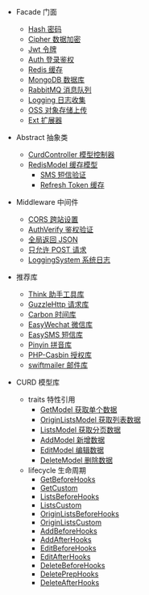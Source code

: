 - Facade 门面
  - [Hash 密码](facade/hash)
  - [Cipher 数据加密](facade/cipher)
  - [Jwt 令牌](facade/jwt)
  - [Auth 登录鉴权](facade/auth)
  - [Redis 缓存](facade/redis)
  - [MongoDB 数据库](facade/mongo)
  - [RabbitMQ 消息队列](facade/rabbitmq)
  - [Logging 日志收集](facade/logging)
  - [OSS 对象存储上传](facade/oss)
  - [Ext 扩展器](facade/ext)

- Abstract 抽象类
  - [CurdController 模型控制器](abstract/curdController)
  - [RedisModel 缓存模型](abstract/redisModel)
    - [SMS 短信验证](redis/sms)
    - [Refresh Token 缓存](redis/refreshToken)

- Middleware 中间件
  - [CORS 跨站设置](middleware/cors)
  - [AuthVerify 鉴权验证](middleware/authVerify)
  - [全局返回 JSON](middleware/jsonResponse)
  - [只允许 POST 请求](middleware/onlyPostRequest)
  - [LoggingSystem 系统日志](middleware/loggingSystem)

- 推荐库
  - [Think 助手工具库](https://www.kancloud.cn/manual/thinkphp6_0/1149630)
  - [GuzzleHttp 请求库](http://docs.guzzlephp.org/en/stable/)
  - [Carbon 时间库](https://carbon.nesbot.com/docs/)
  - [EasyWechat 微信库](https://www.easywechat.com/docs)
  - [EasySMS 短信库](https://github.com/overtrue/easy-sms)
  - [Pinyin 拼音库](https://github.com/overtrue/pinyin)
  - [PHP-Casbin 授权库](https://github.com/php-casbin/php-casbin/blob/master/README_CN.md)
  - [swiftmailer 邮件库](https://swiftmailer.symfony.com/docs/introduction.html)

- CURD 模型库
  - traits 特性引用
    - [GetModel 获取单个数据](traits/getModel)
    - [OriginListsModel 获取列表数据](traits/originListsModel)
    - [ListsModel 获取分页数据](traits/listsModel)
    - [AddModel 新增数据](traits/addModel)
    - [EditModel 编辑数据](traits/editModel)
    - [DeleteModel 删除数据](traits/deleteModel)
  - lifecycle 生命周期
    - [GetBeforeHooks](lifecycle/getBeforeHooks)
    - [GetCustom](lifecycle/getCustom)
    - [ListsBeforeHooks](lifecycle/listsBeforeHooks)
    - [ListsCustom](lifecycle/listsCustom)
    - [OriginListsBeforeHooks](lifecycle/originListsBeforeHooks)
    - [OriginListsCustom](lifecycle/originListsCustom)
    - [AddBeforeHooks](lifecycle/addBeforeHooks)
    - [AddAfterHooks](lifecycle/addAfterHooks)
    - [EditBeforeHooks](lifecycle/editBeforeHooks)
    - [EditAfterHooks](lifecycle/editAfterHooks)
    - [DeleteBeforeHooks](lifecycle/deleteBeforeHooks)
    - [DeletePrepHooks](lifecycle/deletePrepHooks.md)
    - [DeleteAfterHooks](lifecycle/deleteAfterHooks)